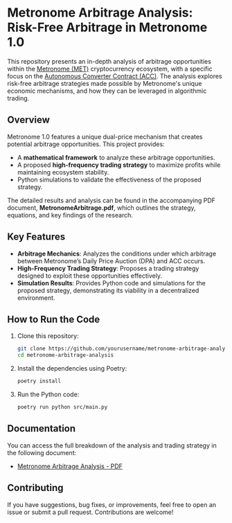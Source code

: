 # Metronome Arbitrage Analysis: Risk-Free Arbitrage in Metronome 1.0

This repository presents an in-depth analysis of arbitrage opportunities within the [Metronome (MET)](https://metronome.io/) cryptocurrency ecosystem, with a specific focus on the [Autonomous Converter Contract (ACC)](https://etherscan.io/address/0x686e5ac50d9236a9b7406791256e47feddb26aba). The analysis explores risk-free arbitrage strategies made possible by Metronome's unique economic mechanisms, and how they can be leveraged in algorithmic trading.

## Overview

Metronome 1.0 features a unique dual-price mechanism that creates potential arbitrage opportunities. This project provides:

- A **mathematical framework** to analyze these arbitrage opportunities.
- A proposed **high-frequency trading strategy** to maximize profits while maintaining ecosystem stability.
- Python simulations to validate the effectiveness of the proposed strategy.

The detailed results and analysis can be found in the accompanying PDF document, **MetronomeArbitrage.pdf**, which outlines the strategy, equations, and key findings of the research.

## Key Features

- **Arbitrage Mechanics**: Analyzes the conditions under which arbitrage between Metronome’s Daily Price Auction (DPA) and ACC occurs.
- **High-Frequency Trading Strategy**: Proposes a trading strategy designed to exploit these opportunities effectively.
- **Simulation Results**: Provides Python code and simulations for the proposed strategy, demonstrating its viability in a decentralized environment.

## How to Run the Code

1. Clone this repository:
   ```bash
   git clone https://github.com/yourusername/metronome-arbitrage-analysis.git
   cd metronome-arbitrage-analysis
   ```

2. Install the dependencies using Poetry:
   ```bash
   poetry install
   ```

3. Run the Python code:
   ```bash
   poetry run python src/main.py
   ```

## Documentation

You can access the full breakdown of the analysis and trading strategy in the following document:

- [Metronome Arbitrage Analysis - PDF](../../_documents/MetronomeArbitrage.pdf)

## Contributing

If you have suggestions, bug fixes, or improvements, feel free to open an issue or submit a pull request. Contributions are welcome!